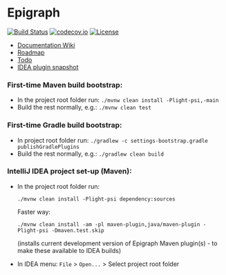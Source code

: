 # Epigraph
[![Build Status](https://travis-ci.org/SumoLogic/epigraph.svg?branch=master)](https://travis-ci.org/SumoLogic/epigraph/branches)
[![codecov.io](https://codecov.io/gh/SumoLogic/epigraph/branch/master/graphs/badge.svg)](https://codecov.io/gh/SumoLogic/epigraph/branch/master)
[![License](https://img.shields.io/github/license/SumoLogic/epigraph.svg)](LICENSE.md)

- [Documentation Wiki](https://github.com/SumoLogic/epigraph/wiki)
- [Roadmap](roadmap.md)
- [Todo](todo.md)
- [IDEA plugin snapshot](https://github.com/SumoLogic/epigraph/files/1181584/epigraph-idea-plugin-0.0.5.zip)


### First-time Maven build bootstrap:

- In the project root folder run: `./mvnw clean install -Plight-psi,-main`
- Build the rest normally, e.g.: `./mvnw clean test`


### First-time Gradle build bootstrap:

- In project root folder run: `./gradlew -c settings-bootstrap.gradle publishGradlePlugins`
- Build the rest normally, e.g.: `./gradlew clean build`


### IntelliJ IDEA project set-up (Maven):

- In the project root folder run:

  `./mvnw clean install -Plight-psi dependency:sources`

  Faster way:

  `./mvnw clean install -am -pl maven-plugin,java/maven-plugin -Plight-psi -Dmaven.test.skip`

  (installs current development version of Epigraph Maven plugin(s) - to make these available to IDEA builds)

- In IDEA menu: `File` > `Open...` > Select project root folder
